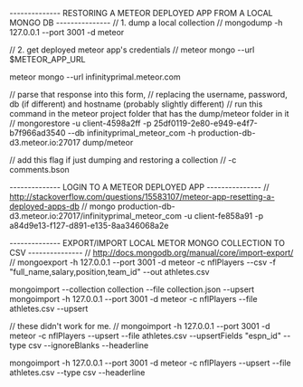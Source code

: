 -------------- RESTORING A METEOR DEPLOYED APP FROM A LOCAL MONGO DB ---------------
// 1. dump a local collection 
//
mongodump -h 127.0.0.1 --port 3001 -d meteor

// 2. get deployed meteor app's credentials
//
meteor mongo --url $METEOR_APP_URL

meteor mongo --url infinityprimal.meteor.com

// parse that response into this form, 
// replacing the username, password, db (if different) and hostname (probably slightly different)
// run this command in the meteor project folder that has the dump/meteor folder in it
//
mongorestore -u client-4598a2ff -p 25df0119-2e80-e949-e4f7-b7f966ad3540 --db infinityprimal_meteor_com -h production-db-d3.meteor.io:27017 dump/meteor

// add this flag if just dumping and restoring a collection
//
-c comments.bson

-------------- LOGIN TO A METEOR DEPLOYED APP ---------------
// http://stackoverflow.com/questions/15583107/meteor-app-resetting-a-deployed-apps-db
//
mongo production-db-d3.meteor.io:27017/infinityprimal_meteor_com -u client-fe858a91 -p a84d9e13-f127-d891-e135-8aa346068a2e


-------------- EXPORT/IMPORT LOCAL METOR MONGO COLLECTION TO CSV ---------------
// http://docs.mongodb.org/manual/core/import-export/
//
mongoexport -h 127.0.0.1 --port 3001 -d meteor -c nflPlayers --csv -f "full_name,salary,position,team_id" --out athletes.csv

mongoimport --collection collection --file collection.json --upsert
mongoimport -h 127.0.0.1 --port 3001 -d meteor -c nflPlayers --file athletes.csv --upsert

// these didn't work for me.
//
mongoimport -h 127.0.0.1 --port 3001 -d meteor -c nflPlayers --upsert --file athletes.csv --upsertFields "espn_id"  --type csv --ignoreBlanks --headerline

mongoimport -h 127.0.0.1 --port 3001 -d meteor -c nflPlayers --upsert --file athletes.csv  --type csv --headerline
